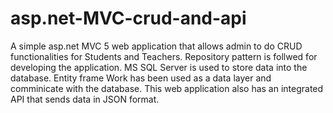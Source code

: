 # asp.net-MVC-crud-and-api
A simple asp.net MVC 5 web application that allows admin to do CRUD functionalities for Students and Teachers. Repository pattern is follwed for developing the application. MS SQL Server is used to store data into the database.
Entity frame Work has been used as a data layer and comminicate with the database. This web application also has an integrated API that sends data in JSON format.
